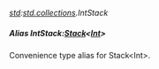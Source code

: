 _[std](../../modules/std/std-module.md):[std.collections](../../modules/std/std-collections.md).IntStack_
##### Alias IntStack:[Stack](../../modules/std/std-collections-stack.md)<[Int](../../modules/wonkey/wonkey-types-int.md)>
Convenience type alias for Stack\<Int\>.

